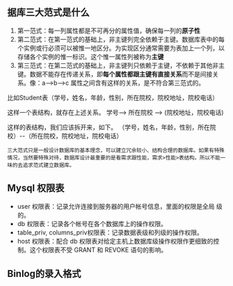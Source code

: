 ## 据库三大范式是什么

1. 第一范式：每一列属性都是不可再分的属性值，确保每一列的**原子性**
2. 第二范式：在第一范式的基础上，非主键列完全依赖于主键。数据库表中的每个实例或行必须可以被惟一地区分。为实现区分通常需要为表加上一个列，以存储各个实例的惟一标识。这个惟一属性列被称为**主键**
3. 第三范式：在第二范式的基础上，非主键列只依赖于主键，不依赖于其他非主键。数据不能存在传递关系，即**每个属性都跟主键有直接关系**而不是间接关系。像：a-->b-->c  属性之间含有这样的关系，是不符合第三范式的。

比如Student表（学号，姓名，年龄，性别，所在院校，院校地址，院校电话）

这样一个表结构，就存在上述关系。 学号--> 所在院校 --> (院校地址，院校电话)

这样的表结构，我们应该拆开来，如下。
（学号，姓名，年龄，性别，所在院校）--（所在院校，院校地址，院校电话）


```三大范式只是一般设计数据库的基本理念，可以建立冗余较小、结构合理的数据库。如果有特殊情况，当然要特殊对待，数据库设计最重要的是看需求跟性能，需求>性能>表结构。所以不能一味的去追求范式建立数据库。```


## Mysql 权限表
- user 权限表：记录允许连接到服务器的用户帐号信息，里面的权限是全局
级的。
- db 权限表：记录各个帐号在各个数据库上的操作权限。
- table_priv, columns_priv权限表：记录数据表级和列级的操作权限。
- host 权限表：配合 db 权限表对给定主机上数据库级操作权限作更细致的控制。这个权限表不受 GRANT 和 REVOKE 语句的影响。

## Binlog的录入格式
